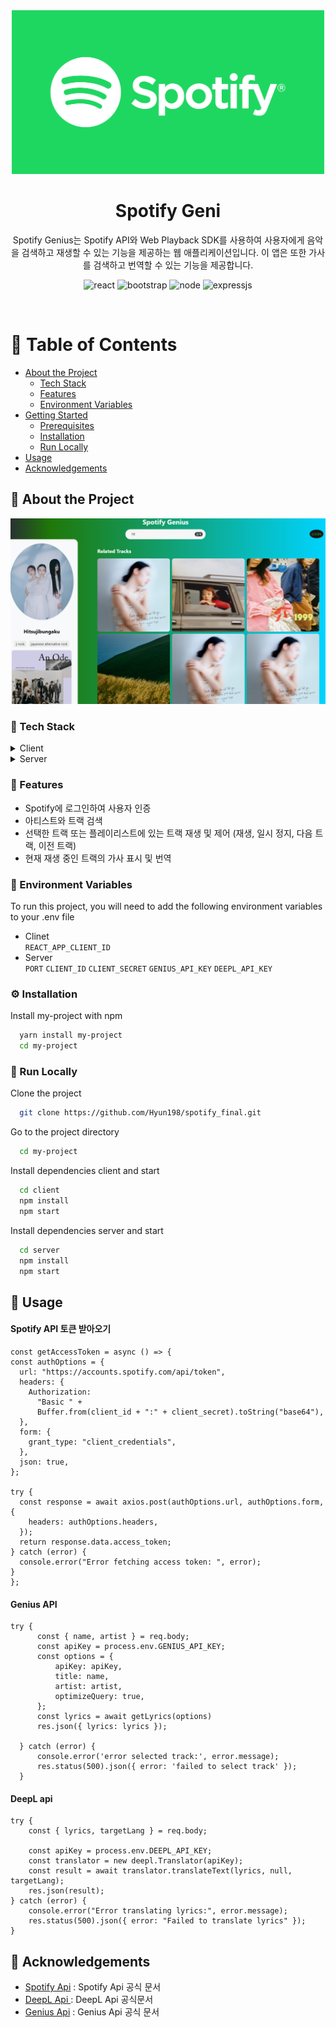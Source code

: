 <div align="center">

  <img src="./assets/spotify-logo.png" alt="logo" width="500" height="auto" />
  <h1>Spotify Geni</h1>
  
  <p>
    Spotify Genius는 Spotify API와 Web Playback SDK를 사용하여 사용자에게 음악을 검색하고 재생할 수 있는 기능을 제공하는 웹 애플리케이션입니다. 이 앱은 또한 가사를 검색하고 번역할 수 있는 기능을 제공합니다.
  </p>

<!-- Badges -->
<p>
  <img src="https://img.shields.io/badge/React-20232A?style=for-the-badge&logo=react&logoColor=61DAFB" alt="react" />
  <img src="https://img.shields.io/badge/Bootstrap-563D7C?style=for-the-badge&logo=bootstrap&logoColor=white" alt="bootstrap" />
  <img src="https://img.shields.io/badge/Node.js-43853D?style=for-the-badge&logo=node.js&logoColor=white" alt="node" />
  <img src="https://img.shields.io/badge/Express.js-404D59?style=for-the-badge" alt="expressjs" />
</p>
   
</div>

<br />

<!-- Table of Contents -->

# :notebook_with_decorative_cover: Table of Contents

- [About the Project](#star2-about-the-project)
  - [Tech Stack](#space_invader-tech-stack)
  - [Features](#dart-features)
  - [Environment Variables](#key-environment-variables)
- [Getting Started](#toolbox-getting-started)
  - [Prerequisites](#bangbang-prerequisites)
  - [Installation](#gear-installation)
  - [Run Locally](#running-run-locally)
- [Usage](#eyes-usage)
- [Acknowledgements](#gem-acknowledgements)

<!-- About the Project -->

## :star2: About the Project

<div align="center"> 
  <img src="./assets/image.png" alt="screenshot" />
</div>

<!-- TechStack -->

### :space_invader: Tech Stack

<details>
  <summary>Client</summary>
  <ul>
    <li>React : 사용자 인터페이스 구축</li>
    <li>Axios : HTTP 요청 처리</li>
    <li>Spotify API : 음악 데이터 및 재생 제어</li>
    <li>Spotify Web Playback SDK : Spotify 트랙 재생</li>
    <li>Genius API : 가사 불러오기</li>
    <li>DeepL API : 가사 번역하는데 사용</li>
  </ul>
</details>

<details>
  <summary>Server</summary>
  <ul>
    <li>Node, Express.js: 여러 api통신 처리 및 클라이언트 요청 응답</li>
  </ul>
</details>

<!-- Features -->

### :dart: Features

- Spotify에 로그인하여 사용자 인증
- 아티스트와 트랙 검색
- 선택한 트랙 또는 플레이리스트에 있는 트랙 재생 및 제어 (재생, 일시 정지, 다음 트랙, 이전 트랙)
- 현재 재생 중인 트랙의 가사 표시 및 번역

<!-- Env Variables -->

### :key: Environment Variables

To run this project, you will need to add the following environment variables to your .env file

- Clinet <br>
  `REACT_APP_CLIENT_ID`
- Server <br>
  `PORT`
  `CLIENT_ID`
  `CLIENT_SECRET`
  `GENIUS_API_KEY`
  `DEEPL_API_KEY`

<!-- Installation -->

### :gear: Installation

Install my-project with npm

```bash
  yarn install my-project
  cd my-project
```

<!-- Run Locally -->

### :running: Run Locally

Clone the project

```bash
  git clone https://github.com/Hyun198/spotify_final.git
```

Go to the project directory

```bash
  cd my-project
```

Install dependencies client and start

```bash
  cd client
  npm install
  npm start
```

Install dependencies server and start

```bash
  cd server
  npm install
  npm start
```

<!-- Usage -->

## :eyes: Usage

#### Spotify API 토큰 받아오기

    const getAccessToken = async () => {
    const authOptions = {
      url: "https://accounts.spotify.com/api/token",
      headers: {
        Authorization:
          "Basic " +
          Buffer.from(client_id + ":" + client_secret).toString("base64"),
      },
      form: {
        grant_type: "client_credentials",
      },
      json: true,
    };

    try {
      const response = await axios.post(authOptions.url, authOptions.form, {
        headers: authOptions.headers,
      });
      return response.data.access_token;
    } catch (error) {
      console.error("Error fetching access token: ", error);
    }
    };

#### Genius API

    try {
          const { name, artist } = req.body;
          const apiKey = process.env.GENIUS_API_KEY;
          const options = {
              apiKey: apiKey,
              title: name,
              artist: artist,
              optimizeQuery: true,
          };
          const lyrics = await getLyrics(options)
          res.json({ lyrics: lyrics });

      } catch (error) {
          console.error('error selected track:', error.message);
          res.status(500).json({ error: 'failed to select track' });
      }

#### DeepL api

    try {
        const { lyrics, targetLang } = req.body;

        const apiKey = process.env.DEEPL_API_KEY;
        const translator = new deepl.Translator(apiKey);
        const result = await translator.translateText(lyrics, null, targetLang);
        res.json(result);
    } catch (error) {
        console.error("Error translating lyrics:", error.message);
        res.status(500).json({ error: "Failed to translate lyrics" });
    }

<!-- Acknowledgments -->

## :gem: Acknowledgements

- [Spotify Api](https://developer.spotify.com/documentation/web-api) : Spotify Api 공식 문서
- [DeepL Api ](https://www.deepl.com/ko/pro-api/nl/pl/pro-api?utm_term=&utm_campaign=KO%7CPMAX%7CC%7CKorean&utm_source=google&utm_medium=paid&hsa_acc=1083354268&hsa_cam=20765813469&hsa_grp=&hsa_ad=&hsa_src=x&hsa_tgt=&hsa_kw=&hsa_mt=&hsa_net=adwords&hsa_ver=3&gad_source=1&gclid=CjwKCAjwreW2BhBhEiwAavLwfOwX4xfY-YatISqrWkm_hmOT_roV7hoNVLCdIVQ5Z_Ck2X7YPpsEgxoCNy4QAvD_BwE) : DeepL Api 공식문서
- [Genius Api](https://genius.com/developers) : Genius Api 공식 문서
